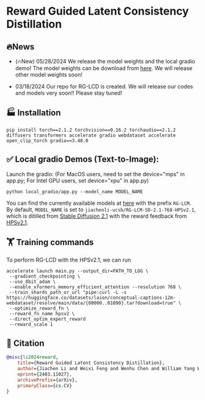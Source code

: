 # Reward Guided Latent Consistency Distillation

## 🔥News
- (🔥New) 05/28/2024 We release the model weights and the local gradio demo! The model weights can be download from [here](https://huggingface.co/jiachenli-ucsb/RG-LCM-SD-2.1-768-HPSv2.1). We will release other model weights soon!

- 03/18/2024 Our repo for RG-LCD is created. We will release our codes and models very soon!! Please stay tuned!

## 🏭 Installation

```
pip install torch==2.1.2 torchvision==0.16.2 torchaudio==2.1.2 diffusers transformers accelerate gradio webdataset accelerate open_clip_torch gradio==3.48.0 
```

## ✅ Local gradio Demos (Text-to-Image):
Launch the gradio: (For MacOS users, need to set the device="mps" in app.py; For Intel GPU users, set device="xpu" in app.py)
```
python local_gradio/app.py --model_name MODEL_NAME
```
You can find the currently available models at [here](https://huggingface.co/jiachenli-ucsb) with the prefix `RG-LCM`. By default, `MODEL_NAME` is set to `jiachenli-ucsb/RG-LCM-SD-2.1-768-HPSv2.1`, which is ditilled from [Stable Diffusion 2.1](https://huggingface.co/stabilityai/stable-diffusion-2-1) with the reward feedback from [HPSv2.1](https://github.com/tgxs002/HPSv2/tree/master).


## 🏋️ Training commands

To perform RG-LCD with the HPSv2.1, we can run

```
accelerate launch main.py --output_dir=PATH_TO_LOG \
 --gradient_checkpointing \
 --use_8bit_adam \
 --enable_xformers_memory_efficient_attention --resolution 768 \
 --train_shards_path_or_url "pipe:curl -L -s https://huggingface.co/datasets/laion/conceptual-captions-12m-webdataset/resolve/main/data/{00000..01090}.tar?download=true" \
 --optimize_reward_fn \
 --reward_fn_name hpsv2 \
 --direct_optim_expert_reward 
 --reward_scale 1
```

## 📃 Citation

```bibtex
@misc{li2024reward,
    title={Reward Guided Latent Consistency Distillation},
    author={Jiachen Li and Weixi Feng and Wenhu Chen and William Yang Wang},
    eprint={2403.11027},
    archivePrefix={arXiv},
    primaryClass={cs.CV}
}
```
